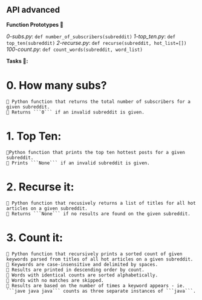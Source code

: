 ## API advanced

**Function Prototypes :floppy_disk:**

*0-subs.py*: ```def number_of_subscribers(subreddit)```
*1-top_ten.py*: ```def top_ten(subreddit)```
*2-recurse.py*: ```def recurse(subreddit, hot_list=[])```
*100-count.py*: ```def count_words(subreddit, word_list)```

**Tasks 📃:**

# 0. How many subs?
    💠 Python function that returns the total number of subscribers for a given subreddit.
    💠 Returns ```0``` if an invalid subreddit is given.

# 1. Top Ten:
    💠Python function that prints the top ten hottest posts for a given subreddit.
    💠 Prints ```None``` if an invalid subreddit is given.

# 2. Recurse it:
    💠 Python function that recusively returns a list of titles for all hot articles on a given subreddit.
    💠 Returns ```None``` if no results are found on the given subreddit.

# 3. Count it:
    💠 Python function that recursively prints a sorted count of given keywords parsed from titles of all hot articles on a given subreddit.
    💠 Keywords are case-insensitive and delimited by spaces.
    💠 Results are printed in descending order by count.
    💠 Words with identical counts are sorted alphabetically.
    💠 Words with no matches are skipped.
    💠 Results are based on the number of times a keyword appears - ie. ```jave java java``` counts as three separate instances of ```java```.